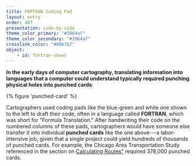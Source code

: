 ```yaml
---
title: FORTRAN Coding Pad
layout: entry
order: 407
presentation: side-by-side
theme_color_primary: "#3964af"
theme_color_secondary: "#3964af"
crosslink_color: "#00b7b7"
object:
    - id: fortran-sheet
---
```


**In the early days of computer cartography, translating information into languages that a computer could understand typically required punching physical holes into punched cards**:

{% figure 'punched-card' %}

Cartographers used coding pads like the blue-green and white one shown to the left to draft their code, often in a language called **FORTRAN**, which was short for "Formula Translation." After handwriting their code on the numbered columns of these pads, cartographers would have someone else transfer it into individual **punched cards** like the one above---a labor-intensive job, given that a single project could yield hundreds of thousands of punched cards. For example, the Chicago Area Transportation Study referenced in the section on <a class="crosslink" href="../../09-calculating-routes/">Calculating Routes"</a> required 378,000 punched cards.